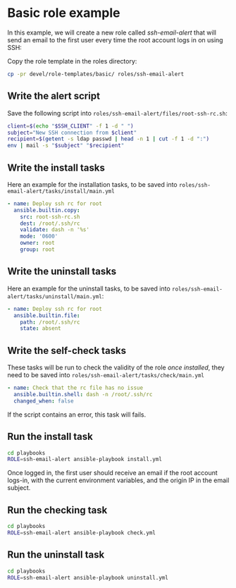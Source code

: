 # Basic role example

In this example, we will create a new role called _ssh-email-alert_ that will send an email to the first user every time
the root account logs in on using SSH:

Copy the role template in the roles directory:

```sh
cp -pr devel/role-templates/basic/ roles/ssh-email-alert
```


## Write the alert script

Save the following script into `roles/ssh-email-alert/files/root-ssh-rc.sh`:

```sh
client=$(echo "$SSH_CLIENT" -f 1 -d " ")
subject="New SSH connection from $client"
recipient=$(getent -s ldap passwd | head -n 1 | cut -f 1 -d ":")
env | mail -s "$subject" "$recipient"
```


## Write the install tasks

Here an example for the installation tasks, to be saved into `roles/ssh-email-alert/tasks/install/main.yml`

```yml
- name: Deploy ssh rc for root
  ansible.builtin.copy:
    src: root-ssh-rc.sh
    dest: /root/.ssh/rc
    validate: dash -n '%s'
    mode: '0600'
    owner: root
    group: root
```


## Write the uninstall tasks

Here an example for the uninstall tasks, to be saved into `roles/ssh-email-alert/tasks/uninstall/main.yml`:

```yml
- name: Deploy ssh rc for root
  ansible.builtin.file:
    path: /root/.ssh/rc
    state: absent
```


## Write the self-check tasks

These tasks will be run to check the validity of the role _once installed_, they need to be saved into
`roles/ssh-email-alert/tasks/check/main.yml`

```yml
- name: Check that the rc file has no issue
  ansible.builtin.shell: dash -n /root/.ssh/rc
  changed_when: false
```

If the script contains an error, this task will fails.


## Run the install task

```sh
cd playbooks
ROLE=ssh-email-alert ansible-playbook install.yml
```

Once logged in, the first user should receive an email if the root account logs-in, with the current environment
variables, and the origin IP in the email subject.


## Run the checking task

```sh
cd playbooks
ROLE=ssh-email-alert ansible-playbook check.yml
```


## Run the uninstall task

```sh
cd playbooks
ROLE=ssh-email-alert ansible-playbook uninstall.yml
```
